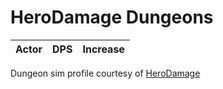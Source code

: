 # HeroDamage Dungeons
| Actor | DPS | Increase |
|---|:---:|:---:|

 Dungeon sim profile courtesy of [HeroDamage](https://www.herodamage.com/)